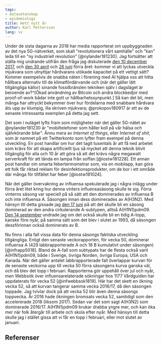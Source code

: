```yaml
---
tags:
- datavetenskap
- epidemiologi
title: Hett nytt år
author: Karl Pettersson
lang: sv
---
```


Under de sista dagarna av 2018 har media rapporterat om uppbyggnaden av det nya
5G-nätverket, som skall "revolutionera vårt samhälle" och "kan" leda till en
"ny industriell revolution" [@nylander181230]. Jag fortsätter att ställa mig
undrande utifrån den fråga jag diskuterade [den 10 december
2017](2017-12-10-ada.html), och [den 30 april](2018-04-30-rost.html) och [26
juni](2018-06-26-drme.html) förra året: kommer vi att lyckas utveckla mjukvara
som utnyttjar hårdvarans utökade kapacitet på ett vettigt sätt?  Kommer
exempelvis de snabba näten i förening med AI hjälpa oss att hitta hållbara
alternativ till de klimatfördärvande och (när det gäller lätt tillgängliga
källor) sinande fossilbränslen tekniken själv i dagsläget är beroende av?^[Ökad
användning av Bitcoin och andra blockkedjor med proof-of-work bådar inte gott
ur hållbarhetssynpunkt.] Så kan det bli, men många har uttryckt bekymmer över
hur fördelarna med snabbare hårdvara äts upp av klumpig, illa skriven mjukvara;
@prokopov180917 är ett av de senaste intressanta exemplen på detta jag sett.

Det som i nuläget lyfts fram som möjligheter när det gäller 5G-nätet av
@nylander181230 är "mobiltelefoner som håller koll på vår hälsa och
självkörande bilar". Ännu mera av *Internet of things*, eller *Internet of
shit*, som är namnet på ett Twitterkonto som lyfter fram exempel på denna
utveckling. En post handlar om hur det tagit tusentals år att få ned arbetet
som krävs för att skapa artificiellt ljus så mycket att denna teknik blivit
tillgänglig för alla och 10 år att göra så att det krävs några megawatt
serverkraft för att tända en lampa från soffan [@iostw181228]. Ett annan post
handlar om smarta febertermometrar som, via en mobilapp, kan göra ett folk får
riktad reklam för desinfektionsprodukter, om de bor i ett område där många för
tillfället har feber [@iostw181024].

När det gäller övervakning av influensa spekulerade jag i några inlägg under
förra året litet kring hur denna vinters influensasäsong skulle te sig. Förra
vinterns säsong var speciell på så sätt att den dominerades av influensa B och
inte influensa A. Säsongen innan dess dominerades av A(H3N2). Med hänsyn till
detta gissade jag [den 17 juni](2018-06-17-extra.html) på att det skulle bli en
säsong dominerad av den andra cirkulerande A-subtypen, alltså A(H1N1)pdm09.
[Den 14 september](2018-09-14-minister.html) undrade jag om det också skulle
bli en tidig A-topp, kanske före nyår, på samma sätt som det blev i slutet av
1993, då säsongen dessförinnan också dominerats av B.

Nu finns i alla fall vissa data för denna säsongs faktiska utveckling
tillgängliga. Enligt den senaste veckorapporten, för vecka 50, dominerar
influensa A (429 labbrapporterade A och 18 B kumulativt under säsongen)
[@infrapp5018]. Bland de A-fall som subtypats har de flesta också varit
A(H1N1)pdm09, både i Sverige, övriga Norden, övriga Europa, USA och Kanada. När
det gäller antalet labbrapporterade fall överlappar kurvan för de senaste
veckorna upp till vecka 50 förra säsongens kurva ganska väl, och då blev det
topp i februari. Rapporterna gör uppehåll över jul och nyår, men Webbsök över
influensarelaterade sökningar hos 1177 Vårdguiden har uppdaterats för vecka 52
[@infwebbsok1819]. Här har det skett en ökning vecka 52, så att kurvan tangerar
samma vecka 2016/17, då den säsongen toppade. Jag tvivlar dock på att vecka 52
blir även denna säsongs toppvecka. År 2016 hade ökningen bromsats vecka 52,
samtidigt som den accelererade 2018 (liksom 2017).  Sedan var det som sagt
A(H3N2) som dominerade 2016/17. A(H1N1)pdm09 brukar drabba yngre mer, och kan
öka mer när folk återgår till arbete och skola efter nyår. Med hänsyn till
detta skulle jag i stället gissa att vi får en topp i februari, eller mot
slutet av januari.

## Referenser
